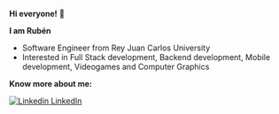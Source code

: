 **Hi everyone!** 👋


**I am Rubén**
* Software Engineer from Rey Juan Carlos University
* Interested in  Full Stack development, Backend development, Mobile development, Videogames and Computer Graphics

**Know more about me:**

[![Linkedin](https://i.stack.imgur.com/gVE0j.png) LinkedIn](https://www.linkedin.com/in/ruben-zarapuz-juarez-8b521b184/)
&nbsp;
